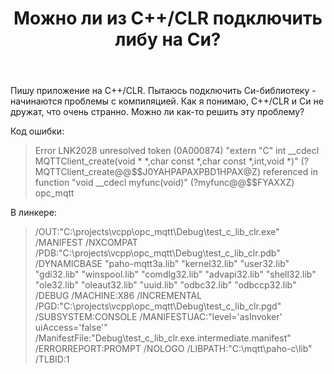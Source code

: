 ﻿---
title: "Можно ли из C++/CLR подключить либу на Си?"
se.owner.user_id: 18326
se.owner.display_name: "sitev_ru"
se.owner.link: "https://ru.stackoverflow.com/users/18326/sitev-ru"
se.link: "https://ru.stackoverflow.com/questions/940922/%d0%9c%d0%be%d0%b6%d0%bd%d0%be-%d0%bb%d0%b8-%d0%b8%d0%b7-c-clr-%d0%bf%d0%be%d0%b4%d0%ba%d0%bb%d1%8e%d1%87%d0%b8%d1%82%d1%8c-%d0%bb%d0%b8%d0%b1%d1%83-%d0%bd%d0%b0-%d0%a1%d0%b8"
se.question_id: 940922
se.post_type: question
se.score: 1
---
<p>Пишу приложение на C++/CLR. Пытаюсь подключить Си-библиотеку - начинаются проблемы с компиляцией. Как я понимаю, C++/CLR и Си не дружат, что очень странно. Можно ли как-то решить эту проблему?</p>

<p>Код ошибки:</p>

<blockquote>
  <p>Error LNK2028 unresolved token (0A000874) "extern "C" int __cdecl
  MQTTClient_create(void * *,char const *,char const *,int,void *)"
  (?MQTTClient_create@@$$J0YAHPAPAXPBD1HPAX@Z) referenced in function
  "void __cdecl myfunc(void)" (?myfunc@@$$FYAXXZ)   opc_mqtt</p>
</blockquote>

<p>В линкере:</p>

<blockquote>
  <p>/OUT:"C:\projects\vcpp\opc_mqtt\Debug\test_c_lib_clr.exe" /MANIFEST
  /NXCOMPAT /PDB:"C:\projects\vcpp\opc_mqtt\Debug\test_c_lib_clr.pdb"
  /DYNAMICBASE "paho-mqtt3a.lib" "kernel32.lib" "user32.lib" "gdi32.lib"
  "winspool.lib" "comdlg32.lib" "advapi32.lib" "shell32.lib" "ole32.lib"
  "oleaut32.lib" "uuid.lib" "odbc32.lib" "odbccp32.lib" /DEBUG
  /MACHINE:X86 /INCREMENTAL
  /PGD:"C:\projects\vcpp\opc_mqtt\Debug\test_c_lib_clr.pgd"
  /SUBSYSTEM:CONSOLE /MANIFESTUAC:"level='asInvoker' uiAccess='false'"
  /ManifestFile:"Debug\test_c_lib_clr.exe.intermediate.manifest"
  /ERRORREPORT:PROMPT /NOLOGO /LIBPATH:"C:\mqtt\paho-c\lib" /TLBID:1</p>
</blockquote>

